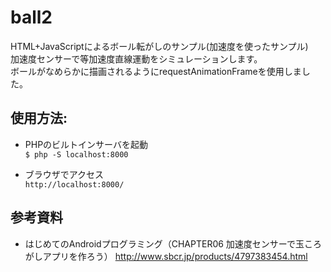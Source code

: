 # ball2
HTML+JavaScriptによるボール転がしのサンプル(加速度を使ったサンプル)  
加速度センサーで等加速度直線運動をシミュレーションします。  
ボールがなめらかに描画されるようにrequestAnimationFrameを使用しました。

## 使用方法:
* PHPのビルトインサーバを起動  
  ``$ php -S localhost:8000``

* ブラウザでアクセス  
  ``http://localhost:8000/``

## 参考資料
* はじめてのAndroidプログラミング（CHAPTER06 加速度センサーで玉ころがしアプリを作ろう）
http://www.sbcr.jp/products/4797383454.html
